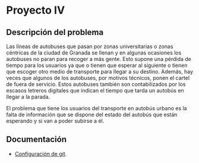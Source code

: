 # Proyecto IV

## Descripción del problema
Las líneas de autobuses que pasan por zonas universitarias o zonas céntricas de la ciudad de Granada se llenan y en algunas ocasiones los autobuses no paran para recoger a más gente. Esto supone una pérdida de tiempo para los usuarios ya que o tienen que esperar al siguiente o tienen que escoger otro medio de transporte para llegar a su destino. Además, hay veces que algunos de los autobuses, por motivos técnicos, ponen el cartel de fuera de servicio. Estos autobuses también son contabilizados por los escasos letreros digitales que indican el tiempo que tarda un autobús en llegar a la parada.

El problema que tiene los usuarios del transporte en autobús urbano es la falta de información que se dispone del estado del autobús que están esperando y si van a poder subirse a él.

## Documentación
- [Configuración de git](docs/configuracion-git.md).